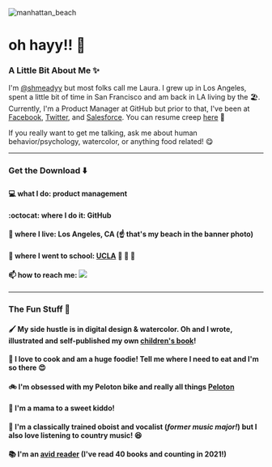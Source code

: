 ![manhattan_beach](https://user-images.githubusercontent.com/4021812/137224907-66c40676-2b75-4bd0-8bb1-d3bc3313cf86.jpg)

# oh hayy!! 👋 

### A Little Bit About Me ✨

I'm [@shmeadyy](https://github.com/shmeadyy) but most folks call me Laura. I grew up in Los Angeles, spent a little bit of time in San Francisco and am back in LA living by the 🏖️.  Currently, I'm a Product Manager at GitHub but prior to that, I've been at [Facebook](https://www.facebook.com), [Twitter](https://www.twitter.com), and [Salesforce](https://www.salesforce.com). You can resume creep [here](https://www.linkedin.com/in/lauraethorson/) 👀
 
 If you really want to get me talking, ask me about human behavior/psychology, watercolor, or anything food related! 😋
 
--------
### Get the Download ⬇️

#### 💻 what I do: product management
#### :octocat: where I do it: GitHub
#### 📍 where I live: Los Angeles, CA (☝️ that's my beach in the banner photo)
#### 🏫  where I went to school: [UCLA](https://www.ucla.edu/) 🐻 💙 💛
#### 📫 how to reach me: [<img src="https://img.shields.io/badge/linkedin-%230077B5.svg?&style=for-the-badge&logo=linkedin&logoColor=white">](http://linkedin.com/in/lauraethorson)
--------

### The Fun Stuff 🥳

#### 🖌️ My side hustle is in digital design & watercolor. Oh and I wrote, illustrated and self-published my own [children's book](https://www.etsy.com/listing/866737588/the-san-francisco-alphabet-book?ref=shop_home_active_4)!
#### 🍅 I love to cook and am a huge foodie! Tell me where I need to eat and I'm so there 😍
#### 🚲 I'm obsessed with my Peloton bike and really all things [Peloton](https://www.onepeloton.com/)
#### 👶 I'm a mama to a sweet kiddo!
#### 🎵 I'm a classically trained oboist and vocalist (*former music major!*) but I also love listening to country music! 😆
#### 📚 I'm an [avid reader](https://www.goodreads.com/user/show/27134762-laura) (I've read 40 books and counting in 2021!)


<!--
**shmeadyy/shmeadyy** is a ✨ _special_ ✨ repository because its `README.md` (this file) appears on your GitHub profile.

Here are some ideas to get you started:

- 🔭 I’m currently working on ...
- 🌱 I’m currently learning ...
- 👯 I’m looking to collaborate on ...
- 🤔 I’m looking for help with ...
- 💬 Ask me about ...
- 📫 How to reach me: ...
- 😄 Pronouns: ...
- ⚡ Fun fact: ...
-->
